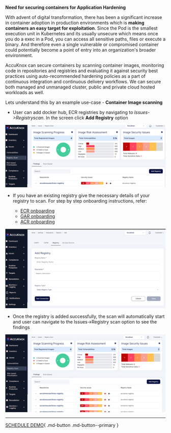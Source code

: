 

**Need for securing containers for Application Hardening**

With advent of digital transformation, there has been a significant increase in container adoption in production environments which is **making containers an easy target for exploitation**. Since the Pod is the smallest execution unit in Kubernetes and its usually unsecure which means once you do a exec in a Pod, you can access all sensitive paths, files or execute a binary. And therefore even a single vulnerable or compromised container could potentially become a point of entry into an organization's broader environment.

AccuKnox can secure containers by scanning container images, monitoring code in repositories and registries and evaluating it against security best practices using auto-recommended hardening policies as a part of continuous integration and continuous delivery workflows. We can secure both managed and unmanaged cluster, public and private cloud hosted workloads as well.

Lets understand this by an example use-case - **Container Image scanning**


+ User can add docker hub, ECR registries by navigating to *Issues->Registryscan*. In the screen click **Add Registry** option

![](images/image-scan-1.png)

+ If you have an existing registry give the necessary details of your registry to scan. For step by step onboarding instructions, refer:

    - [ECR onboarding](../getting-started/ecr.md)
    - [GAR onboarding](../getting-started/gar.md)
    - [ACR onboarding](../getting-started/acr.md)

![](images/image-scan-2.png)


+ Once the registry is added successfully, the scan will automatically start and user can navigate to the Issues->Registry scan option to see the findings

![](images/image-scan-3.png)

- - -
[SCHEDULE DEMO](https://www.accuknox.com/contact-us){ .md-button .md-button--primary }
